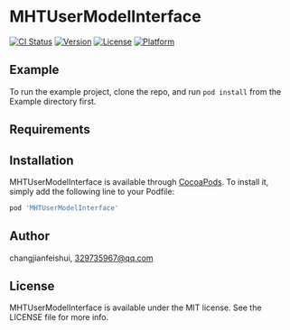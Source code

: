 # MHTUserModelInterface

[![CI Status](https://img.shields.io/travis/changjianfeishui/MHTUserModelInterface.svg?style=flat)](https://travis-ci.org/changjianfeishui/MHTUserModelInterface)
[![Version](https://img.shields.io/cocoapods/v/MHTUserModelInterface.svg?style=flat)](https://cocoapods.org/pods/MHTUserModelInterface)
[![License](https://img.shields.io/cocoapods/l/MHTUserModelInterface.svg?style=flat)](https://cocoapods.org/pods/MHTUserModelInterface)
[![Platform](https://img.shields.io/cocoapods/p/MHTUserModelInterface.svg?style=flat)](https://cocoapods.org/pods/MHTUserModelInterface)

## Example

To run the example project, clone the repo, and run `pod install` from the Example directory first.

## Requirements

## Installation

MHTUserModelInterface is available through [CocoaPods](https://cocoapods.org). To install
it, simply add the following line to your Podfile:

```ruby
pod 'MHTUserModelInterface'
```

## Author

changjianfeishui, 329735967@qq.com

## License

MHTUserModelInterface is available under the MIT license. See the LICENSE file for more info.
